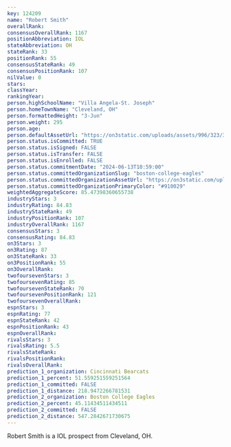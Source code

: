 ```yaml
---
key: 124209
name: "Robert Smith"
overallRank: 
consensusOverallRank: 1167
positionAbbreviation: IOL
stateAbbreviation: OH
stateRank: 33
positionRank: 55
consensusStateRank: 49
consensusPositionRank: 107
nilValue: 0
stars: 
classYear: 
rankingYear: 
person.highSchoolName: "Villa Angela-St. Joseph"
person.homeTownName: "Cleveland, OH"
person.formattedHeight: "3-Jun"
person.weight: 295
person.age: 
person.defaultAssetUrl: "https://on3static.com/uploads/assets/996/323/323996.png"
person.status.isCommitted: TRUE
person.status.isSigned: FALSE
person.status.isTransfer: FALSE
person.status.isEnrolled: FALSE
person.status.commitmentDate: "2024-06-13T10:59:00"
person.status.committedOrganizationSlug: "boston-college-eagles"
person.status.committedOrganizationAssetUrl: "https://on3static.com/uploads/assets/841/149/149841.svg"
person.status.committedOrganizationPrimaryColor: "#910029"
weightedAggregateScore: 85.47398360655738
industryStars: 3
industryRating: 84.83
industryStateRank: 49
industryPositionRank: 107
industryOverallRank: 1167
consensusStars: 3
consensusRating: 84.83
on3Stars: 3
on3Rating: 87
on3StateRank: 33
on3PositionRank: 55
on3OverallRank: 
twofoursevenStars: 3
twofoursevenRating: 85
twofoursevenStateRank: 70
twofoursevenPositionRank: 121
twofoursevenOverallRank: 
espnStars: 3
espnRating: 77
espnStateRank: 42
espnPositionRank: 43
espnOverallRank: 
rivalsStars: 3
rivalsRating: 5.5
rivalsStateRank: 
rivalsPositionRank: 
rivalsOverallRank: 
prediction_1_organization: Cincinnati Bearcats
prediction_1_percent: 51.559251559251564
prediction_1_committed: FALSE
prediction_1_distance: 218.9472266781531
prediction_2_organization: Boston College Eagles
prediction_2_percent: 45.11434511434511
prediction_2_committed: FALSE
prediction_2_distance: 547.2842671730675
---
```

Robert Smith is a IOL prospect from Cleveland, OH.
